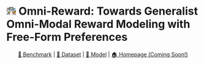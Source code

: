 # <img src="./files/logo.png" alt="RWKU: Benchmarking Real-World Knowledge Unlearning for Large Language Models" width="5%">  Omni-Reward: Towards Generalist Omni-Modal Reward Modeling with Free-Form Preferences


<p align="center">
  <a href="https://huggingface.co/datasets/HongbangYuan/OmniRewardBench"> 🤗 Benchmark</a></a> |
  <a href="https://hf.co/datasets/jinzhuoran/OmniRewardData"> 🤗 Dataset</a> | 
  <a href="https://hf.co/jinzhuoran/OmniRewardModel"> 🤗 Model</a> | 
  <a href="https://github.com/HongbangYuan/OmniReward"> 🏠 Homepage (Coming Soon!)</a>
</p>
